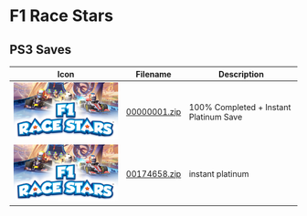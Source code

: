 # F1 Race Stars

## PS3 Saves

| Icon | Filename | Description |
|------|----------|-------------|
| ![F1 Race Stars](ICON0.PNG) | [00000001.zip](00000001.zip) | 100% Completed + Instant Platinum Save |
| ![F1 Race Stars](ICON0.PNG) | [00174658.zip](00174658.zip) | instant platinum |
